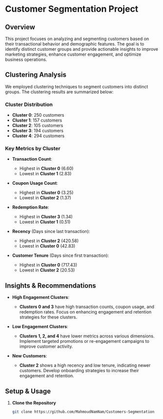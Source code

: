 # Customer Segmentation Project

## Overview

This project focuses on analyzing and segmenting customers based on their transactional behavior and demographic features. The goal is to identify distinct customer groups and provide actionable insights to improve marketing strategies, enhance customer engagement, and optimize business operations.

## Clustering Analysis

We employed clustering techniques to segment customers into distinct groups. The clustering results are summarized below:

### Cluster Distribution

- **Cluster 0**: 250 customers
- **Cluster 1**: 157 customers
- **Cluster 2**: 105 customers
- **Cluster 3**: 194 customers
- **Cluster 4**: 294 customers

### Key Metrics by Cluster

- **Transaction Count**:
  - Highest in **Cluster 0** (6.60)
  - Lowest in **Cluster 1** (2.83)

- **Coupon Usage Count**:
  - Highest in **Cluster 0** (3.25)
  - Lowest in **Cluster 2** (1.37)

- **Redemption Rate**:
  - Highest in **Cluster 3** (1.34)
  - Lowest in **Cluster 1** (0.51)

- **Recency** (Days since last transaction):
  - Highest in **Cluster 2** (420.58)
  - Lowest in **Cluster 0** (42.83)

- **Customer Tenure** (Days since first transaction):
  - Highest in **Cluster 0** (717.43)
  - Lowest in **Cluster 2** (20.53)

## Insights & Recommendations

- **High Engagement Clusters**:

  - **Clusters 0 and 3** have high transaction counts, coupon usage, and redemption rates. Focus on enhancing engagement and retention strategies for these clusters.

- **Low Engagement Clusters**:
  - **Clusters 1, 2, and 4** have lower metrics across various dimensions. Implement targeted promotions or re-engagement campaigns to improve customer activity.

- **New Customers**:
  - **Cluster 2** shows a high recency and low tenure, indicating newer customers. Develop onboarding strategies to increase their engagement and retention.

## Setup & Usage

1. **Clone the Repository**

   ```bash
   git clone https://github.com/MahmoudNamNam/Customers-Segmentation
   ```
